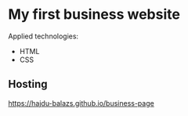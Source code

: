 # My first business website

Applied technologies:

- HTML
- CSS

## Hosting

https://hajdu-balazs.github.io/business-page
